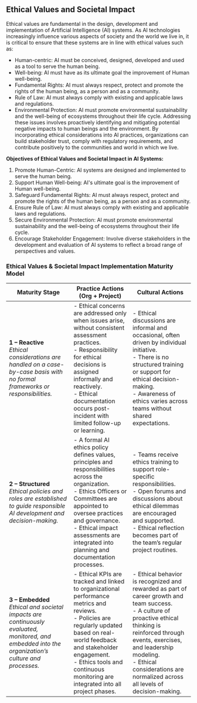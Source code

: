 ## Ethical Values and Societal Impact
Ethical values are fundamental in the design, development and implementation of Artificial Intelligence (AI) systems. As AI technologies increasingly influence various aspects of society and the world we live in, it is critical to ensure that these systems are in line with ethical values such as:
- Human-centric: AI must be conceived, designed, developed and used as a tool to serve the human being.
- Well-being: AI must have as its ultimate goal the improvement of Human well-being.
- Fundamental Rights: AI must always respect, protect and promote the rights of the human being, as a person and as a community.
- Rule of Law: AI must always comply with existing and applicable laws and regulations.
- Environmental Protection: AI must promote environmental sustainability and the well-being of ecosystems throughout their life cycle.
Addressing these issues involves proactively identifying and mitigating potential negative impacts to human beings and the environment. By incorporating ethical considerations into AI practices, organizations can build stakeholder trust, comply with regulatory requirements, and contribute positively to the communities and world in which we live.


**Objectives of Ethical Values and Societal Impact in AI Systems:**

1) Promote Human-Centric: AI systems are designed and implemented to serve the human being.​
2) Support Human Well-being: AI's ultimate goal is the improvement of Human well-being.​
3) Safeguard Fundamental Rights: AI must always respect, protect and promote the rights of the human being, as a person and as a community.
4) Ensure Rule of Law: AI must always comply with existing and applicable laws and regulations​.
5) Secure Environmental Protection: AI must promote environmental sustainability and the well-being of ecosystems throughout their life cycle.​
6) Encourage Stakeholder Engagement: Involve diverse stakeholders in the development and evaluation of AI systems to reflect a broad range of perspectives and values.


### Ethical Values & Societal Impact Implementation Maturity Model

| **Maturity Stage** | **Practice Actions (Org + Project)** | **Cultural Actions** |
|--------------------|--------------------------------------|----------------------|
| **1 – Reactive**  <br> _Ethical considerations are handled on a case-by-case basis with no formal frameworks or responsibilities._ | - Ethical concerns are addressed only when issues arise, without consistent assessment practices. <br> - Responsibility for ethical decisions is assigned informally and reactively. <br> - Ethical documentation occurs post-incident with limited follow-up or learning. | - Ethical discussions are informal and occasional, often driven by individual initiative. <br> - There is no structured training or support for ethical decision-making. <br> - Awareness of ethics varies across teams without shared expectations. |
| **2 – Structured**  <br> _Ethical policies and roles are established to guide responsible AI development and decision-making._ | - A formal AI ethics policy defines values, principles and responsibilities across the organization. <br> - Ethics Officers or Committees are appointed to oversee practices and governance. <br> - Ethical impact assessments are integrated into planning and documentation processes. | - Teams receive ethics training to support role-specific responsibilities. <br> - Open forums and discussions about ethical dilemmas are encouraged and supported. <br> - Ethical reflection becomes part of the team’s regular project routines. |
| **3 – Embedded**  <br> _Ethical and societal impacts are continuously evaluated, monitored, and embedded into the organization’s culture and processes._ | - Ethical KPIs are tracked and linked to organizational performance metrics and reviews. <br> - Policies are regularly updated based on real-world feedback and stakeholder engagement. <br> - Ethics tools and continuous monitoring are integrated into all project phases. | - Ethical behavior is recognized and rewarded as part of career growth and team success. <br> - A culture of proactive ethical thinking is reinforced through events, exercises, and leadership modeling. <br> - Ethical considerations are normalized across all levels of decision-making. |
